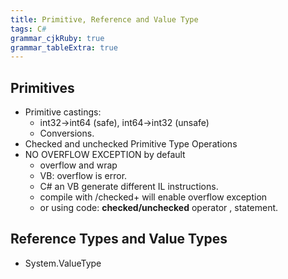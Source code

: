 ```yaml
---
title: Primitive, Reference and Value Type
tags: C#
grammar_cjkRuby: true
grammar_tableExtra: true
---
```

## Primitives
* Primitive castings: 
	* int32->int64 (safe), int64->int32 (unsafe)
	* Conversions.
* Checked and unchecked Primitive Type Operations
* NO OVERFLOW EXCEPTION by default
	* overflow and wrap
	* VB: overflow is error.
	* C# an VB generate different IL instructions.
	* compile with /checked+ will enable overflow exception
	* or using code:  __checked/unchecked__ operator , statement.

## Reference Types and Value Types
* System.ValueType